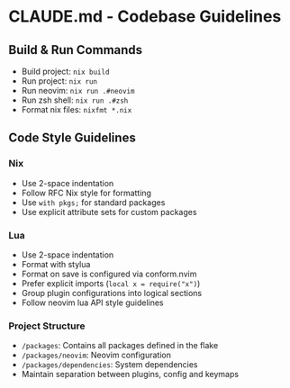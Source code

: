 # CLAUDE.md - Codebase Guidelines

## Build & Run Commands
- Build project: `nix build`
- Run project: `nix run`
- Run neovim: `nix run .#neovim`
- Run zsh shell: `nix run .#zsh`
- Format nix files: `nixfmt *.nix`

## Code Style Guidelines

### Nix
- Use 2-space indentation
- Follow RFC Nix style for formatting
- Use `with pkgs;` for standard packages 
- Use explicit attribute sets for custom packages

### Lua
- Use 2-space indentation
- Format with stylua
- Format on save is configured via conform.nvim
- Prefer explicit imports (`local x = require("x")`)
- Group plugin configurations into logical sections
- Follow neovim lua API style guidelines

### Project Structure
- `/packages`: Contains all packages defined in the flake
- `/packages/neovim`: Neovim configuration
- `/packages/dependencies`: System dependencies
- Maintain separation between plugins, config and keymaps